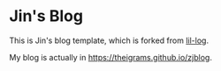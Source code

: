 # Jin's Blog

This is Jin's blog template, which is forked from [lil-log](https://github.com/lilianweng/lil-log).

My blog is actually in https://theigrams.github.io/zjblog.
